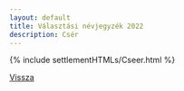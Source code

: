 ```yaml
---
layout: default
title: Választási névjegyzék 2022
description: Csér
---
```


{% include settlementHTMLs/Cseer.html %}

[Vissza](../)